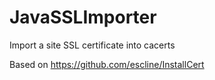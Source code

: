 # JavaSSLImporter
Import a site SSL certificate into cacerts

Based on https://github.com/escline/InstallCert